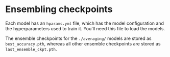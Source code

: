 # Ensembling checkpoints

Each model has an `hparams.yml` file, which has the model configuration and the hyperparameters used to train it.
You'll need this file to load the models.

The ensemble checkpoints for the `./averaging/` models are stored as `best_accuracy.pth`, whereas all other ensemble checkpoints are stored as `last_ensemble_ckpt.pth`.
